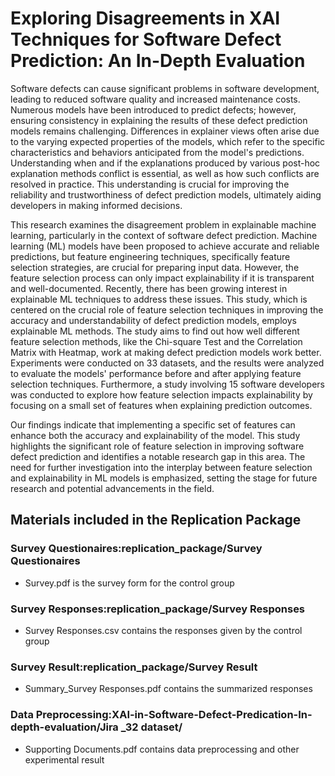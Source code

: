 # Exploring Disagreements in XAI Techniques for Software Defect Prediction: An In-Depth Evaluation
Software defects can cause significant problems in software development, leading to reduced software quality and increased maintenance costs. Numerous models have been introduced to predict defects; however, ensuring consistency in explaining the results of these defect prediction models remains challenging. Differences in explainer views often arise due to the varying expected properties of the models, which refer to the specific characteristics and behaviors anticipated from the model's predictions. Understanding when and if the explanations produced by various post-hoc explanation methods conflict is essential, as well as how such conflicts are resolved in practice. This understanding is crucial for improving the reliability and trustworthiness of defect prediction models, ultimately aiding developers in making informed decisions.

This research examines the disagreement problem in explainable machine learning, particularly in the context of software defect prediction. Machine learning (ML) models have been proposed to achieve accurate and reliable predictions, but feature engineering techniques, specifically feature selection strategies, are crucial for preparing input data. However, the feature selection process can only impact explainability if it is transparent and well-documented. Recently, there has been growing interest in explainable ML techniques to address these issues.
This study, which is centered on the crucial role of feature selection techniques in improving the accuracy and understandability of defect prediction models, employs explainable ML methods. The study aims to find out how well different feature selection methods, like the Chi-square Test and the Correlation Matrix with Heatmap, work at making defect prediction models work better. Experiments were conducted on 33 datasets, and the results were analyzed to evaluate the models' performance before and after applying feature selection techniques. Furthermore, a study involving 15 software developers was conducted to explore how feature selection impacts explainability by focusing on a small set of features when explaining prediction outcomes.

Our findings indicate that implementing a specific set of features can enhance both the accuracy and explainability of the model. This study highlights the significant role of feature selection in improving software defect prediction and identifies a notable research gap in this area. The need for further investigation into the interplay between feature selection and explainability in ML models is emphasized, setting the stage for future research and potential advancements in the field.

## Materials included in the Replication Package
  ### Survey Questionaires:replication_package/Survey Questionaires
* Survey.pdf is the survey form for the control group
### Survey Responses:replication_package/Survey Responses
* Survey Responses.csv contains the responses given by the control group
### Survey Result:replication_package/Survey Result
* Summary_Survey Responses.pdf contains the summarized responses  
### Data Preprocessing:XAI-in-Software-Defect-Predication-In-depth-evaluation/Jira _32 dataset/
* Supporting Documents.pdf contains data preprocessing and other experimental result
